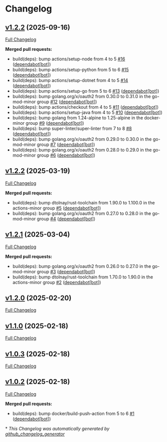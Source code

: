 # Changelog

## [v1.2.2](https://github.com/somaz94/github-action-analyzer/tree/v1.2.2) (2025-09-16)

[Full Changelog](https://github.com/somaz94/github-action-analyzer/compare/v1.2.2...v1.2.2)

**Merged pull requests:**

- build\(deps\): bump actions/setup-node from 4 to 5 [\#16](https://github.com/somaz94/github-action-analyzer/pull/16) ([dependabot[bot]](https://github.com/apps/dependabot))
- build\(deps\): bump actions/setup-python from 5 to 6 [\#15](https://github.com/somaz94/github-action-analyzer/pull/15) ([dependabot[bot]](https://github.com/apps/dependabot))
- build\(deps\): bump actions/setup-dotnet from 4 to 5 [\#14](https://github.com/somaz94/github-action-analyzer/pull/14) ([dependabot[bot]](https://github.com/apps/dependabot))
- build\(deps\): bump actions/setup-go from 5 to 6 [\#13](https://github.com/somaz94/github-action-analyzer/pull/13) ([dependabot[bot]](https://github.com/apps/dependabot))
- build\(deps\): bump golang.org/x/oauth2 from 0.30.0 to 0.31.0 in the go-mod-minor group [\#12](https://github.com/somaz94/github-action-analyzer/pull/12) ([dependabot[bot]](https://github.com/apps/dependabot))
- build\(deps\): bump actions/checkout from 4 to 5 [\#11](https://github.com/somaz94/github-action-analyzer/pull/11) ([dependabot[bot]](https://github.com/apps/dependabot))
- build\(deps\): bump actions/setup-java from 4 to 5 [\#10](https://github.com/somaz94/github-action-analyzer/pull/10) ([dependabot[bot]](https://github.com/apps/dependabot))
- build\(deps\): bump golang from 1.24-alpine to 1.25-alpine in the docker-minor group [\#9](https://github.com/somaz94/github-action-analyzer/pull/9) ([dependabot[bot]](https://github.com/apps/dependabot))
- build\(deps\): bump super-linter/super-linter from 7 to 8 [\#8](https://github.com/somaz94/github-action-analyzer/pull/8) ([dependabot[bot]](https://github.com/apps/dependabot))
- build\(deps\): bump golang.org/x/oauth2 from 0.29.0 to 0.30.0 in the go-mod-minor group [\#7](https://github.com/somaz94/github-action-analyzer/pull/7) ([dependabot[bot]](https://github.com/apps/dependabot))
- build\(deps\): bump golang.org/x/oauth2 from 0.28.0 to 0.29.0 in the go-mod-minor group [\#6](https://github.com/somaz94/github-action-analyzer/pull/6) ([dependabot[bot]](https://github.com/apps/dependabot))

## [v1.2.2](https://github.com/somaz94/github-action-analyzer/tree/v1.2.2) (2025-03-19)

[Full Changelog](https://github.com/somaz94/github-action-analyzer/compare/v1.2.1...v1.2.2)

**Merged pull requests:**

- build\(deps\): bump dtolnay/rust-toolchain from 1.90.0 to 1.100.0 in the actions-minor group [\#5](https://github.com/somaz94/github-action-analyzer/pull/5) ([dependabot[bot]](https://github.com/apps/dependabot))
- build\(deps\): bump golang.org/x/oauth2 from 0.27.0 to 0.28.0 in the go-mod-minor group [\#4](https://github.com/somaz94/github-action-analyzer/pull/4) ([dependabot[bot]](https://github.com/apps/dependabot))

## [v1.2.1](https://github.com/somaz94/github-action-analyzer/tree/v1.2.1) (2025-03-04)

[Full Changelog](https://github.com/somaz94/github-action-analyzer/compare/v1.2.0...v1.2.1)

**Merged pull requests:**

- build\(deps\): bump golang.org/x/oauth2 from 0.26.0 to 0.27.0 in the go-mod-minor group [\#3](https://github.com/somaz94/github-action-analyzer/pull/3) ([dependabot[bot]](https://github.com/apps/dependabot))
- build\(deps\): bump dtolnay/rust-toolchain from 1.70.0 to 1.90.0 in the actions-minor group [\#2](https://github.com/somaz94/github-action-analyzer/pull/2) ([dependabot[bot]](https://github.com/apps/dependabot))

## [v1.2.0](https://github.com/somaz94/github-action-analyzer/tree/v1.2.0) (2025-02-20)

[Full Changelog](https://github.com/somaz94/github-action-analyzer/compare/v1.1.0...v1.2.0)

## [v1.1.0](https://github.com/somaz94/github-action-analyzer/tree/v1.1.0) (2025-02-18)

[Full Changelog](https://github.com/somaz94/github-action-analyzer/compare/v1.0.3...v1.1.0)

## [v1.0.3](https://github.com/somaz94/github-action-analyzer/tree/v1.0.3) (2025-02-18)

[Full Changelog](https://github.com/somaz94/github-action-analyzer/compare/v1.0.2...v1.0.3)

## [v1.0.2](https://github.com/somaz94/github-action-analyzer/tree/v1.0.2) (2025-02-18)

[Full Changelog](https://github.com/somaz94/github-action-analyzer/compare/v1.0.0...v1.0.2)

**Merged pull requests:**

- build\(deps\): bump docker/build-push-action from 5 to 6 [\#1](https://github.com/somaz94/github-action-analyzer/pull/1) ([dependabot[bot]](https://github.com/apps/dependabot))



\* *This Changelog was automatically generated by [github_changelog_generator](https://github.com/github-changelog-generator/github-changelog-generator)*
